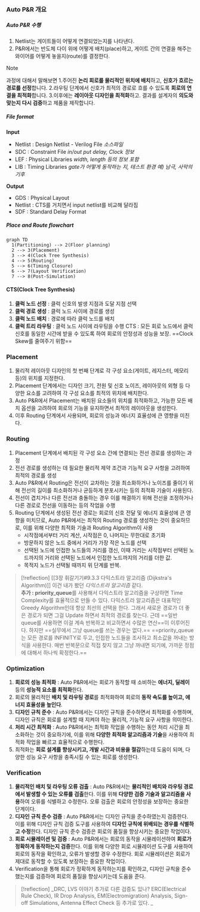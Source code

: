 ### Auto P&R 개요
##### Auto P&R 수행
1. Netlist는 게이트들이 어떻게 연결되었는지를 나타낸다.
2. P&R에서는 반도체 다이 위에 어떻게 배치(place)하고, 게이트 간의 연결을 해주는 와이어를 어떻게 놓을지(route)를 결정한다.

> [!note]
> 
과정에 대해서 말해보면
1.주어진 **논리 회로를 물리적인 위치에 배치**하고, **신호가 흐르는 경로를 선정**합니다.
2.라우팅 단계에서 신호가 최적의 경로로 흐를 수 있도록 **회로의 연결을 최적화**합니다.
3.이후에는 **레이아웃 디자인을 최적화**하고. 결과를 설계자의 **의도와 맞는지 다시 검증**하고 제품을 제작합니다.


##### File format
**Input**
- Netlist : Design Netlist - Verilog File _소스파일_
- SDC : Constraint File _in/out put delay, Clock 정보_
- LEF : Physical Libraries _width, length 등의 정보 포함_
- LIB : Timing Libraries _gate가 어떻게 동작하는 지, 테스트 환경 예) 남극, 사막의 기후_

**Output**
- GDS : Physical Layout
- Netlist : CTS를 거치면서 input netlist를 비교해 달라짐
- SDF : Standard Delay Format

##### Place and Route flowchart
```mermaid
graph TD
  1(Partitioning) --> 2(Floor planning)
  2 --> 3(Placement)
  3 --> 4(Clock Tree Synthesis)
  4 --> 5(Routing)
  5 --> 6(Timing Closure)
  6 --> 7(Layout Verification)
  7 --> 8(Post-Simulation)
```

#### CTS(Clock Tree Synthesis)
1. **클럭 노드 선정** : 클럭 신호의 발생 지점과 도달 지점 선택
2. **클럭 경로 생성** : 클럭 노드 사이에 경로를 생성
3. **클럭 노드 배치** : 경로에 따라 클럭 노드를 배치
4. **클럭 트리 라우팅** : 클럭 노드 사이에 라우팅을 수행
CTS : 모든 회로 노드에서 클럭 신호를 동일한 시간에 받을 수 있도록 하여 회로의 안정성과 성능을 보장.
==Clock Skew를 줄여주기 위함==

### Placement
1. 물리적 레이아웃 디자인의 첫 번째 단계로 각 구성 요소(게이트, 레지스터, 메모리 등)의 위치를 지정한다.
2. Placement 단계에서는 디자인 크기, 전원 및 신호 노이즈, 레이아웃의 외형 등 다양한 요소를 고려하여 각 구성 요소를 최적의 위치에 배치한다.
3. Auto P&R에서 Placement는 배치된 요소들의 위치를 최적화하고, 가능한 모든 배치 옵션을 고려하여 회로의 기능을 유지하면서 최적의 레이아웃을 생성한다.
4. 이후 Routing 단계에서 사용되며, 회로의 성능과 에너지 효율성에 큰 영향을 미친다.

### Routing
1. Placement 단계에서 배치된 각 구성 요소 간에 연결되는 전선 경로를 생성하는 과정
2. 전선 경로를 생성하는 데 필요한 물리적 제약 조건과 기능적 요구 사항을 고려하여 최적의 경로를 생성
3. Auto P&R에서 Routing은 전선이 교차하는 것을 최소화하거나 노이즈를 줄이기 위해 전선의 길이를 최소화하거나 균등하게 분포시키는 등의 최적화 기술이 사용된다.
4. 전선이 겹치거나 다른 전선과 충돌하는 경우 이를 해결하기 위해 전선을 조정하거나 다른 경로로 전선을 이동하는 등의 작업을 수행
5. Routing 단계에서 생성된 전선 경로는 회로의 신호 전달 및 에너지 효율성에 큰 영향을 미치므로, Auto P&R에서는 최적의 Routing 경로를 생성하는 것이 중요하므로, 이를 위해 다양한 최적화 기술과 Routing Algorithm이 사용
   - 시작점에서부터 거리 계산, 시작점은 0, 나머지는 무한대로 초기화
   - 방문하지 않은 노드 중에서 거리가 가장 작은 노드를 선택
   - 선택된 노드에 인접한 노드들의 거리를 갱신, 이때 거리는 시작점부터 선택된 노드까지의 거리와 선택된 노드에서 인접한 노드까지의 거리를 더한 값.
   - 목적지 노드가 선택될 때까지 위 단계를 반복.

>[!reflection]
[[3장 휘갈기기#9.3.3 다익스트라 알고리즘 (Dijkstra's Algorithm)]]
이건 내가 봤던 _다익스트라 알고리즘_ 같다.  
**추가 : priority_queue**를 사용해서 다익스트라 알고리즘을 구상하면 Time Complexity를 효율적으로 만들 수 있다. 다익스트라 알고리즘은 대표적인 Greedy Algorithm인데 항상 최선의 선택을 한다. 그래서 새로운 경로가 더 좋은 경로가 되면 그걸 Update 하면서 최적의 경로를 찾는다. 
근데 ==일반 queue를 사용하면 이걸 계속 반복하고 비교하면서 수많은 연산==이 이루어진다. 하지만 ==실무에서 그냥 queue를 쓰는 경우는 없다.==
==priority_queue는 모든 경로를 INFINITY로 두고, 인접한 노드들을 조사하고 최소값을 꺼내는 방식을 사용한다. 매번 반복문으로 직접 찾지 않고 그냥 꺼내면 되기에, 가까운 정점에 대해서 하나씩 확정한다.==

### Optimization
1. **회로의 성능 최적화** : Auto P&R에서는 회로가 동작할 때 소비하는 **에너지, 딜레이** 등의 **성능적 요소를 최적화**한다.
2. 회로의 물리적인 **배치 및 라우팅 경로**를 최적화하여 회로의 **동작 속도를 높이고, 에너지 효율성을 높인다**.
3. **디자인 규칙 준수** : Auto P&R에서는 디자인 규칙을 준수하면서 최적화를 수행하며, 디자인 규칙은 회로를 설계할 때 지켜야 하는 물리적, 기능적 요구 사항을 의미한다. 
4. **처리 시간 최적화** : Auto P&R에서는 최적화 작업을 수행하는 동안 처리 시간을 최소화하는 것이 중요하기에, 이를 위해 **다양한 최적화 알고리즘과 기술**을 사용하여 최적화 작업을 빠르고 효율적으로 수행한다.
5. 최적화는 **회로 설계를 향상시키고, 개발 시간과 비용을 절감**하는데 도움이 되며, 다양한 성능 요구 사항을 충족시킬 수 있는 회로를 생성한다.

### Verification
1. **물리적인 배치 및 라우팅 오류 검출** : Auto P&R에서는 **물리적인 배치와 라우팅 경로에서 발생할 수 있는 오류를 검출**한다. 이를 위해 **다양한 검증 기술과 알고리즘을 사용**하여 오류를 식별하고 수정한다. 오류 검출은 회로의 안정성을 보장하는 중요한 단계이다.
2. **디자인 규칙 준수 검증** : Auto P&R에서는 디자인 규칙을 준수하였는지 검증한다. 이를 위해 디자인 규칙 검증 도구를 사용하여 **디자인 규칙에 위배되는 경우를 식별하고 수정**한다. 디자인 규칙 준수 검증은 회로의 품질을 향상시키는 중요한 작업이다.
3. **회로 시뮬레이션 및 검증** : Auto P&R에서는 회로의 동작을 시뮬레이션하여 **회로가 정확하게 동작하는지 검증**한다. 이를 위해 다양한 회로 시뮬레이션 도구를 사용하여 회로의 동작을 확인하고, 오류가 발생할 경우 수정한다. 회로 시뮬레이션은 회로가 제대로 동작할 수 있도록 보장하는 중요한 작업이다.
4. Verification을 통해 회로가 정확하게 동작하는지를 확인하고, 디자인 규칙을 준수했는지를 검증하여 회로의 품질을 향상시키는데 도움을 준다.

>[!reflection]
_DRC, LVS 이야기 추가로 다른 검증도 있나?
ERC(Electrical Rule Check), IR Drop Analysis, EM(Electromigration) Analysis, Sign-off Simulations, Antenna Effect Check 등 추가로 있다. _


